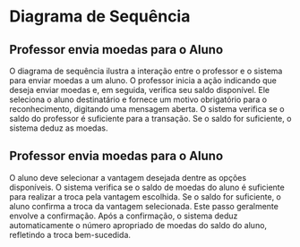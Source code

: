 # Diagrama de Sequência
## Professor envia moedas para o Aluno

O diagrama de sequência ilustra a interação entre o professor e o sistema para enviar moedas a um aluno. O professor inicia a ação indicando que deseja enviar moedas e, em seguida, verifica seu saldo disponível. Ele seleciona o aluno destinatário e fornece um motivo obrigatório para o reconhecimento, digitando uma mensagem aberta. O sistema verifica se o saldo do professor é suficiente para a transação. Se o saldo for suficiente, o sistema deduz as moedas. 

## Professor envia moedas para o Aluno

O aluno deve selecionar a vantagem desejada dentre as opções disponíveis. O sistema verifica se o saldo de moedas do aluno é suficiente para realizar a troca pela vantagem escolhida. Se o saldo for suficiente, o aluno confirma a troca da vantagem selecionada. Este passo geralmente envolve a confirmação. Após a confirmação, o sistema deduz automaticamente o número apropriado de moedas do saldo do aluno, refletindo a troca bem-sucedida.